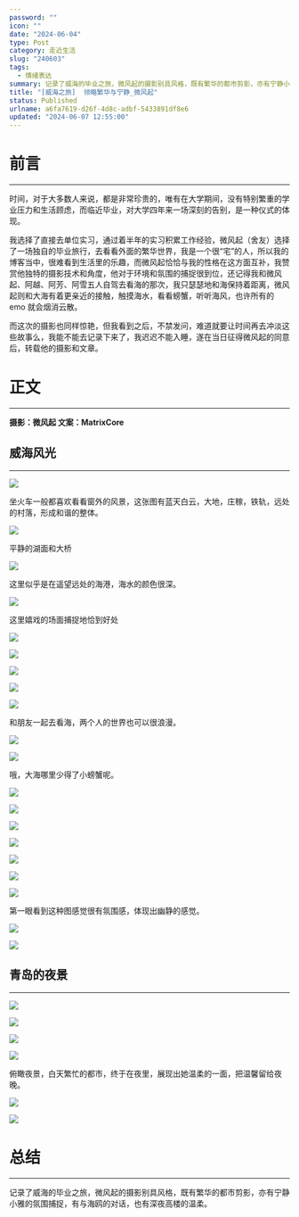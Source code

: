 ```yaml
---
password: ""
icon: ""
date: "2024-06-04"
type: Post
category: 走近生活
slug: "240603"
tags:
  - 情绪表达
summary: 记录了威海的毕业之旅，微风起的摄影别具风格，既有繁华的都市剪影，亦有宁静小雅的氛围捕捉，有与海鸥的对话，也有深夜高楼的温柔。
title: "[威海之旅]  领略繁华与宁静_微风起"
status: Published
urlname: a6fa7619-d26f-4d8c-adbf-5433891df8e6
updated: "2024-06-07 12:55:00"
---
```


# 前言

---

时间，对于大多数人来说，都是非常珍贵的，唯有在大学期间，没有特别繁重的学业压力和生活顾虑，而临近毕业，对大学四年来一场深刻的告别，是一种仪式的体现。

我选择了直接去单位实习，通过着半年的实习积累工作经验，微风起（舍友）选择了一场独自的毕业旅行，去看看外面的繁华世界，我是一个很“宅”的人，所以我的博客当中，很难看到生活里的乐趣，而微风起恰恰与我的性格在这方面互补，我赞赏他独特的摄影技术和角度，他对于环境和氛围的捕捉很到位，还记得我和微风起、阿越、阿芳、阿雪五人自驾去看海的那次，我只瑟瑟地和海保持着距离，微风起则和大海有着更亲近的接触，触摸海水，看看螃蟹，听听海风，也许所有的 emo 就会烟消云散。

而这次的摄影也同样惊艳，但我看到之后，不禁发问，难道就要让时间再去冲淡这些故事么，我能不能去记录下来了，我迟迟不能入睡，遂在当日征得微风起的同意后，转载他的摄影和文章。

# 正文

---

**摄影：微风起 文案：MatrixCore**

## 威海风光

---

![](https://bu.dusays.com/2024/06/04/665de9a830d8f.jpeg)

坐火车一般都喜欢看看窗外的风景，这张图有蓝天白云，大地，庄稼，铁轨，远处的村落，形成和谐的整体。

![](https://bu.dusays.com/2024/06/04/665de9aaabc78.jpeg)

平静的湖面和大桥

![](https://bu.dusays.com/2024/06/04/665de9ac9c23e.jpeg)

这里似乎是在遥望远处的海港，海水的颜色很深。

![](https://bu.dusays.com/2024/06/04/665de9eaae08e.jpeg)

这里嬉戏的场面捕捉地恰到好处

![](https://bu.dusays.com/2024/06/04/665dea025fa60.jpeg)

![](https://bu.dusays.com/2024/06/04/665dea03ee466.jpeg)

![](https://bu.dusays.com/2024/06/04/665ded0039055.jpeg)

![](https://bu.dusays.com/2024/06/04/665ded01da7fe.jpeg)

![](https://bu.dusays.com/2024/06/04/665ded035d270.jpeg)

和朋友一起去看海，两个人的世界也可以很浪漫。

![](https://bu.dusays.com/2024/06/04/665ded0526e46.jpeg)

![](https://bu.dusays.com/2024/06/04/665ded06ce63f.jpeg)

哦，大海哪里少得了小螃蟹呢。

![](https://bu.dusays.com/2024/06/04/665decfe8b053.jpeg)

![](https://bu.dusays.com/2024/06/04/665ded0aadded.jpeg)

![](https://bu.dusays.com/2024/06/04/665ded0c4485a.jpeg)

![](https://bu.dusays.com/2024/06/04/665ded0dd9f57.jpeg)

![](https://bu.dusays.com/2024/06/04/665ded0f7c506.jpeg)

![](https://bu.dusays.com/2024/06/04/665ded1173508.jpeg)

![](https://bu.dusays.com/2024/06/04/665ded13876f4.jpeg)

第一眼看到这种图感觉很有氛围感，体现出幽静的感觉。

![](https://bu.dusays.com/2024/06/04/665ded158b864.jpeg)

![](https://bu.dusays.com/2024/06/04/665ded174b8fa.jpeg)

## 青岛的夜景

---

![](https://bu.dusays.com/2024/06/04/665ded191f722.jpeg)

![](https://bu.dusays.com/2024/06/04/665ded1adced7.jpeg)

![](https://bu.dusays.com/2024/06/04/665ded1c97677.jpeg)

![](https://bu.dusays.com/2024/06/04/665dedd736413.jpeg)

俯瞰夜景，白天繁忙的都市，终于在夜里，展现出她温柔的一面，把温馨留给夜晚。

![](https://bu.dusays.com/2024/06/07/666302916872a.jpeg)

![](https://bu.dusays.com/2024/06/07/66630293d7b13.jpeg)

# 总结

---

记录了威海的毕业之旅，微风起的摄影别具风格，既有繁华的都市剪影，亦有宁静小雅的氛围捕捉，有与海鸥的对话，也有深夜高楼的温柔。
